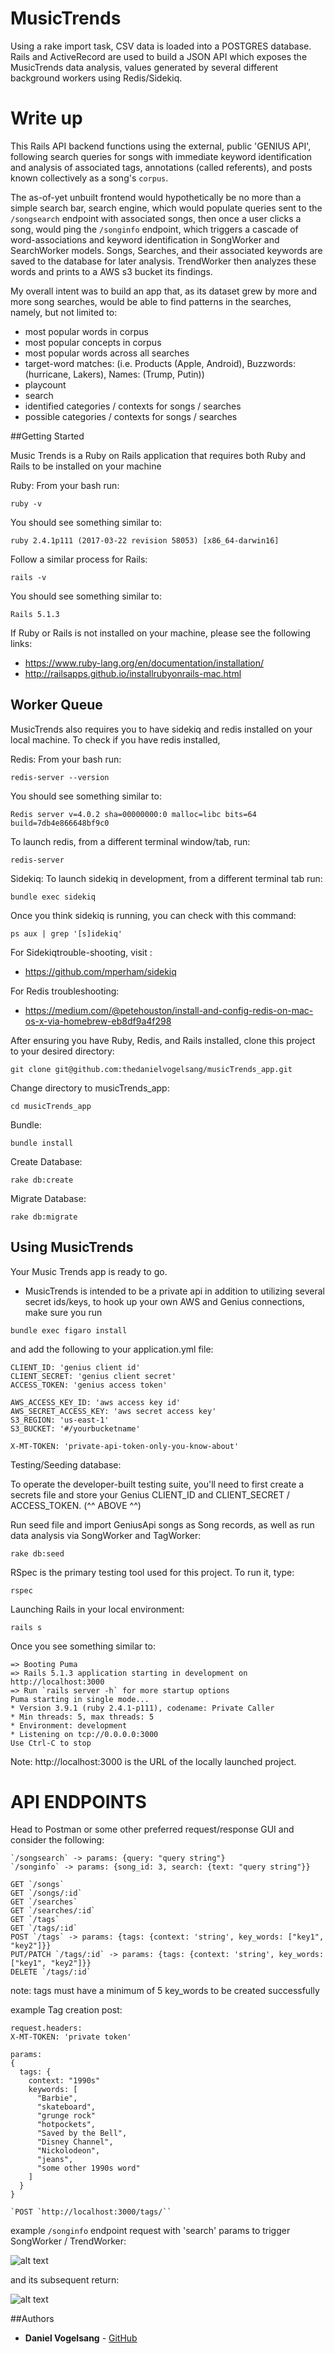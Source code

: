 # MusicTrends

Using a rake import task, CSV data is loaded into a POSTGRES database. Rails and ActiveRecord are used to build a JSON API which exposes the MusicTrends data analysis, values generated by several different background workers using Redis/Sidekiq.

# Write up

This Rails API backend functions using the external, public 'GENIUS API', following search queries for songs with immediate keyword identification and analysis of associated tags, annotations (called referents), and posts known collectively as a song's `corpus`.

The as-of-yet unbuilt frontend would hypothetically be no more than a simple search bar, search engine, which would populate queries sent to the `/songsearch` endpoint with associated songs, then once a user clicks a song, would ping the `/songinfo` endpoint, which triggers a cascade of word-associations and keyword identification in SongWorker and SearchWorker models. Songs, Searches, and their associated keywords are saved to the database for later analysis. TrendWorker then analyzes these words and prints to a AWS s3 bucket its findings.

My overall intent was to build an app that, as its dataset grew by more and more song searches, would be able to find patterns in the searches, namely, but not limited to:

* most popular words in corpus
* most popular concepts in corpus
* most popular words across all searches
* target-word matches: (i.e. Products (Apple, Android), Buzzwords:(hurricane, Lakers), Names: (Trump, Putin))
* playcount
* search
* identified categories / contexts for songs / searches
* possible categories / contexts for songs / searches

##Getting Started

Music Trends is a Ruby on Rails application that requires both Ruby and Rails to be installed on your machine

Ruby:
From your bash run:
```
ruby -v
```

You should see something similar to:
```
ruby 2.4.1p111 (2017-03-22 revision 58053) [x86_64-darwin16]
```

Follow a similar process for Rails:
```
rails -v
```

You should see something similar to:
```
Rails 5.1.3
```

If Ruby or Rails is not installed on your machine, please see the following links:
* https://www.ruby-lang.org/en/documentation/installation/
* http://railsapps.github.io/installrubyonrails-mac.html

## Worker Queue

MusicTrends also requires you to have sidekiq and redis installed on your local machine. To check if you have redis installed,

Redis:
From your bash run:
```
redis-server --version
```

You should see something similar to:
```
Redis server v=4.0.2 sha=00000000:0 malloc=libc bits=64 build=7db4e866648bf9c0
```

To launch redis, from a different terminal window/tab, run:
```
redis-server
```

Sidekiq:
To launch sidekiq in development, from a different terminal tab run:
```
bundle exec sidekiq  
```

Once you think sidekiq is running, you can check with this command:
```
ps aux | grep '[s]idekiq'
```

For Sidekiqtrouble-shooting, visit :
* https://github.com/mperham/sidekiq

For Redis troubleshooting:
* https://medium.com/@petehouston/install-and-config-redis-on-mac-os-x-via-homebrew-eb8df9a4f298


After ensuring you have Ruby, Redis, and Rails installed, clone this project to your desired directory:
```
git clone git@github.com:thedanielvogelsang/musicTrends_app.git
```

Change directory to musicTrends_app:
```
cd musicTrends_app
```

Bundle:
```
bundle install
```

Create Database:
```
rake db:create
```

Migrate Database:
```
rake db:migrate  
```

## Using MusicTrends
Your Music Trends app is ready to go.

* MusicTrends is intended to be a private api in addition to utilizing several secret ids/keys, to hook up your own AWS and Genius connections, make sure you run

```
bundle exec figaro install
```
and add the following to your application.yml file:
```
CLIENT_ID: 'genius client id'
CLIENT_SECRET: 'genius client secret'
ACCESS_TOKEN: 'genius access token'

AWS_ACCESS_KEY_ID: 'aws access key id'
AWS_SECRET_ACCESS_KEY: 'aws secret access key'
S3_REGION: 'us-east-1'
S3_BUCKET: '#/yourbucketname'

X-MT-TOKEN: 'private-api-token-only-you-know-about'
```

Testing/Seeding database:

To operate the developer-built testing suite, you'll need to first create a secrets file and store your Genius CLIENT_ID and CLIENT_SECRET / ACCESS_TOKEN.  (^^ ABOVE ^^)

Run seed file and import GeniusApi songs as Song records, as well as run data analysis via SongWorker and TagWorker:
```
rake db:seed

```
RSpec is the primary testing tool used for this project. To run it, type:
```
rspec
```

Launching Rails in your local environment:
```
rails s
```

Once you see something similar to:
```
=> Booting Puma
=> Rails 5.1.3 application starting in development on http://localhost:3000
=> Run `rails server -h` for more startup options
Puma starting in single mode...
* Version 3.9.1 (ruby 2.4.1-p111), codename: Private Caller
* Min threads: 5, max threads: 5
* Environment: development
* Listening on tcp://0.0.0.0:3000
Use Ctrl-C to stop
```

Note: http://localhost:3000 is the URL of the locally launched project.

# API ENDPOINTS

Head to Postman or some other preferred request/response GUI and consider the following:

```
`/songsearch` -> params: {query: "query string"}
`/songinfo` -> params: {song_id: 3, search: {text: "query string"}}

GET `/songs`
GET `/songs/:id`
GET `/searches`
GET `/searches/:id`
GET `/tags`
GET `/tags/:id`
POST `/tags` -> params: {tags: {context: 'string', key_words: ["key1", "key2"]}}
PUT/PATCH `/tags/:id` -> params: {tags: {context: 'string', key_words: ["key1", "key2"]}}
DELETE `/tags/:id`
```
note: tags must have a minimum of 5 key_words to be created successfully

example Tag creation post:

```
request.headers:
X-MT-TOKEN: 'private token'

params:
{
  tags: {
    context: "1990s"
    keywords: [
      "Barbie",
      "skateboard",
      "grunge rock"
      "hotpockets",
      "Saved by the Bell",
      "Disney Channel",
      "Nickolodeon",
      "jeans",
      "some other 1990s word"
    ]
  }
}

`POST `http://localhost:3000/tags/``

```

example `/songinfo` endpoint request with 'search' params to trigger SongWorker / TrendWorker:

![alt text](public/songinfo_post.post_params.jpg)

and its subsequent return:

![alt text](public/songinfo_post.post_return.jpg)

##Authors

* **Daniel Vogelsang** - [GitHub](https://github.com/thedanielvogelsang)
